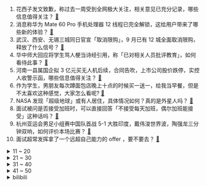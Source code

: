 1. 花西子发文致歉，称过去一周受到全网极大关注，相关意见已充分记录，哪些信息值得关注？ [:link:](https://www.zhihu.com/question/622779631)
2. 消息称华为 Mate 60 Pro 手机处理器 12 线程已完全解锁，这给用户带来了哪些新的体验？ [:link:](https://www.zhihu.com/question/622644539)
3. 武汉、西安、无锡三城同日官宣「取消限购」，9 月已有 12 城全面取消限购，释放了什么信号？ [:link:](https://www.zhihu.com/question/622826961)
4. 华中师大回应将学生骂人梗当诗经引用，称「已对相关人员批评教育」，如何看待此事？ [:link:](https://www.zhihu.com/question/622731265)
5. 河南一县属国企拟 3 亿元买无人机后续，合同告吹，上市公司股价跌停，实控人收警示函，哪些信息值得关注？ [:link:](https://www.zhihu.com/question/622711573)
6. 作为学生，男朋友每次蹲面包店晚上十点的时候买一送一，给我当早餐，但是不太喜欢这种感觉，大家怎么看呢? [:link:](https://www.zhihu.com/question/621789903)
7. NASA 发现「超级地球」或有人居住，具体情况如何？真的是外星人吗？ [:link:](https://www.zhihu.com/question/622740072)
8. 面试被问是否接受加班时，可以直接回答「不接受每天加班，偶尔加班能接受」这种话吗？ [:link:](https://www.zhihu.com/question/622555713)
9. 杭州亚运会男足小组赛中国队首战 5-1 大胜印度，戴伟浚世界波，陶强龙三分钟双响，如何评价本场比赛？ [:link:](https://www.zhihu.com/question/622815244)
10. 面试超常发挥拿了一个远超自己能力的 offer ，要不要去？ [:link:](https://www.zhihu.com/question/622558816)
<details>
<summary>11 ~ 20</summary>

11. 加拿大指控印度政府谋杀，并驱逐「印重要外交官」，有哪些信息值得关注？ [:link:](https://www.zhihu.com/question/622726088)
12. 全球钻石价格暴跌，从业者称「或许未来买肥皂送钻石」，钻石价格为何大跌？会带来哪些影响？ [:link:](https://www.zhihu.com/question/622719586)
13. 金帝股份上市首日融券卖出 458.32 万股，证监会称未发现绕道减持利益输送，哪些信息值得关注？ [:link:](https://www.zhihu.com/question/622762646)
14. 奥本海默为什么没有获得过诺贝尔奖？ [:link:](https://www.zhihu.com/question/47051813)
15. 任正非表示「我们即将进入第四次工业革命，基础就是大算力」，哪些信息值得关注？ [:link:](https://www.zhihu.com/question/622848133)
16. 面试时被问是否可以接受加班，该如何回复？ [:link:](https://www.zhihu.com/question/622555708)
17. 面试官的哪些举动，其实已经暗示你通过了面试？ [:link:](https://www.zhihu.com/question/622555906)
18. 错怪孩子需要道歉吗？ [:link:](https://www.zhihu.com/question/622827462)
19. 你想对《长相思》中的洪江说点什么？ [:link:](https://www.zhihu.com/question/622390745)
20. 考研需要知道什么？ [:link:](https://www.zhihu.com/question/305966486)
</details>
<details>
<summary>21 ~ 30</summary>

21. 买车后被迫成为母亲专职司机，心里很不是滋味，我该怎么办？ [:link:](https://www.zhihu.com/question/622487167)
22. 为什么意式冰淇淋在中国水土不服？ [:link:](https://www.zhihu.com/question/472897601)
23. 上海网红豪宅云锦东方云筑将重启摇号开盘，此前报道称「买到躺赚 2000 万」，哪些信息值得关注？ [:link:](https://www.zhihu.com/question/622602279)
24. 美国国债总额首超 33 万亿美元，美专家担忧债务负担加剧恐将挫伤美国经济，哪些信息值得关注？ [:link:](https://www.zhihu.com/question/622752762)
25. 你印象最深刻的亚运名场面是什么？ [:link:](https://www.zhihu.com/question/622233332)
26. 如何判断 HR 让你去面试，是在刷 KPI 还是真招人？ [:link:](https://www.zhihu.com/question/598924810)
27. 现实中是否存在概率为零的事件？ [:link:](https://www.zhihu.com/question/554764009)
28. 理想汽车确认原 iQOO 产品经理宋紫薇入职，她上任后将给企业发展带来哪些帮助？ [:link:](https://www.zhihu.com/question/622364808)
29. 如何评价荣耀首款外折叠屏手机V Purse，内折和外折叠屏有何区别？ [:link:](https://www.zhihu.com/question/622784986)
30. DOTA2中PA的大招翻译“恩赐解脱”，优雅的暴力美学，游戏翻译中你最喜欢的是哪一个？ [:link:](https://www.zhihu.com/question/622571375)
</details>
<details>
<summary>31 ~ 40</summary>

31. 武汉取消二环线以内住房限购政策，优化家庭住房贷款套数认定标准，将对当地房地产市场有何影响？ [:link:](https://www.zhihu.com/question/622785484)
32. 如何陪孩子写好作业? [:link:](https://www.zhihu.com/question/614698262)
33. 如何看待9月19日发布的荣耀V Purse钱包折叠屏，相比其他手机有哪些特别的？ [:link:](https://www.zhihu.com/question/622772820)
34. 奥本海默为什么不敢成为叶文洁？ [:link:](https://www.zhihu.com/question/622000348)
35. 哪些时刻让你觉得中国的发展速度不止于运动赛场？ [:link:](https://www.zhihu.com/question/621912231)
36. 如果可以重来，你想回到哪一年？ [:link:](https://www.zhihu.com/question/619021557)
37. 老天师下山为什么带赵焕金，仅仅因为他听话吗？ [:link:](https://www.zhihu.com/question/297063475)
38. 如何评价综艺《心动的信号 第六季》？ [:link:](https://www.zhihu.com/question/613911914)
39. 读博期间真的会“开窍”吗? [:link:](https://www.zhihu.com/question/612629379)
40. 「金价暴涨中老年卖出年轻人买进」，如何看待此事？你购买黄金的原因是什么？ [:link:](https://www.zhihu.com/question/622796636)
</details>
<details>
<summary>41 ~ 50</summary>

41. 全国多家银行的存款利率下调后，3 年期大额存单仍需排队半月，年轻人为何爱上存款？ [:link:](https://www.zhihu.com/question/622711648)
42. 证监会回应金帝股份上市首日战略投资者出借证券「符合当前监管规定」，哪些信息值得关注？ [:link:](https://www.zhihu.com/question/622758430)
43. 有哪些适合 30 岁成熟男性的男装品牌？ [:link:](https://www.zhihu.com/question/265777777)
44. 《崩坏：星穹铁道》符⽞这个⻆⾊值得抽取吗？ [:link:](https://www.zhihu.com/question/622740493)
45. 原著中小夭真的喜欢涂山璟吗？ [:link:](https://www.zhihu.com/question/622507180)
46. 应届生就业时是应该选择一个公司，还是选择一个行业？ [:link:](https://www.zhihu.com/question/622549844)
47. 《长相思》中，假如相柳被神秘的鬼方氏复活，那相柳还会去找小夭再续前缘吗？ [:link:](https://www.zhihu.com/question/622712263)
48. 带孩子真的累吗? [:link:](https://www.zhihu.com/question/617879925)
49. 能分享你相册里最青春的照片吗？ [:link:](https://www.zhihu.com/question/619248459)
50. 为什么《BanG Dream! It's MyGO!!!!!》能收获如此众多的好评？ [:link:](https://www.zhihu.com/question/615419286)
</details><details>
<summary>bilibili</summary>

</details>